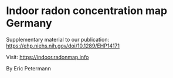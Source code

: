# Indoor radon concentration map Germany

Supplementary material to our publication: https://ehp.niehs.nih.gov/doi/10.1289/EHP14171

Visit: https://indoor.radonmap.info

By Eric Petermann
